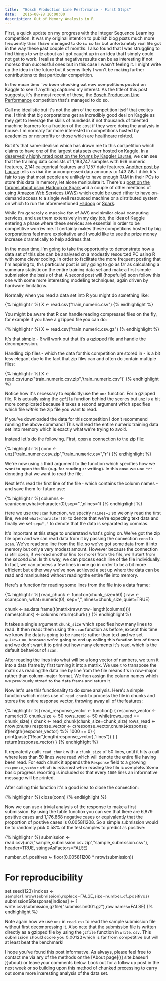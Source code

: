 ```yaml
---
title:  "Bosch Production Line Performance - First Steps"
date:   2016-08-28 10:00:00
description: Out of Memory Analysis in R
---
```


First, a quick update on my progress with the Integer Sequence Learning
competition. It was my original intention to publish blog posts much more
frequently than I have managed to do so so far but unfortunately real life got
in the way these past couple of months. I also found that I was struggling to
find things to write about as I got caught up in an idea that I simply could not
get to work. I realise that negative results can be as interesting if not moreso
than successful ones but in this case I wasn't feeling it. I might write up the
idea in the future but it seems likely I won't be making further contributions
to that particular competition.

In the mean time I've been checking out new competitions posted on Kaggle to see
if anything captured my interest. As the title of this post suggests, it's the
most recent of these, the
[Bosch Production Line Performance](https://www.kaggle.com/c/bosch-production-line-performance)
competition that's managed to do so.

Call me idealistic but it's not the aim of the competition itself that excites
me. I think that big corporations get an incredibly good deal on Kaggle as they
get to leverage the skills of hundreds if not thousands of talented machine
learners for a fraction of the cost if they were doing the analysis in house.
I'm normally far more interested in competitions hosted by academics or
nonprofits or those which are healthcare related.

But it's that same idealism which has drawn me to this competition which claims
to have one of the largest data sets ever hosted on Kaggle. In a
[deservedly highly rated post on the forums by Kaggler Laurae](https://www.kaggle.com/c/bosch-production-line-performance/forums/t/22909/expeditive-exploration-models-on-data),
we can see that the training data consists of 1,183,747 samples with 969 numeric
features, 2,141 categorical features and 1,157 date features.
[Another post by Laurae](https://www.kaggle.com/c/bosch-production-line-performance/forums/t/22908/datasets-size-uncompressed-14-3gb)
tells us that the uncompressed data amounts to 14.3 GB. I think it's fair to say
that most people are unlikely to have enough RAM in their PCs to store this data
in memory, let alone manipulate it. There's a
[post on the forums about using Hadoop or Spark](https://www.kaggle.com/c/bosch-production-line-performance/forums/t/22986/any-recommendation-on-using-hadoop-or-spark-clusters-to-do-the-analysis)
and a couple of other mentions of using
[Amazon Web Services (AWS)](https://aws.amazon.com/) which could be
used either to have on-demand access to a single well resourced machine or a
distributed system on which to run the aforementioned
[Hadoop](http://hadoop.apache.org/) or [Spark](http://spark.apache.org/).

While I'm generally a massive fan of AWS and similar cloud computing services,
and use them extensively in my day job, the idea of Kaggle entering a phase
where these services are essential in order to be competitive worries me. It
certainly makes these competitions hosted by big corporations feel more
exploitative and I would like to see the prize money increase dramatically to
help address that.

In the mean time, I'm going to take the opportunity to demonstrate how a data
set of this size can be analysed on a modestly resourced PC using R with some
clever coding. In order to facilitate the more frequent posting that I'm
aspiring to, this particular post is only going to go as far as calculating a
summary statistic on the entire training data set and make a first simple
submission the basis of that. A second post will (hopefully!) soon follow this
one with some more interesting modelling techniques, again driven by hardware
limitations.

Normally when you read a data set into R you might do something like:

{% highlight r %}
X <- read.csv("train_numeric.csv")
{% endhighlight %}

You might be aware that R can handle reading compressed files on the fly, for
example if you have a gzipped file you can do:

{% highlight r %}
X <- read.csv("train_numeric.csv.gz")
{% endhighlight %}

It's that simple - R will work out that it's a gzipped file and handle the
decompression.

Handling zip files - which the data for this competition are stored in - is a
bit less elegant due to the fact that zip files can and often do contain
multiple files:

{% highlight r %}
X <- read.csv(unz("train_numeric.csv.zip","train_numeric.csv"))
{% endhighlight %}

Notice how it's necessary to explicitly use the `unz` function. For a gzipped
file, R is actually using the `gzfile` function behind the scenes but `unz` is
a bit more complicated because it takes a second argument which specifies which
file _within_ the zip file you want to read.

If you've downloaded the data for this competition I don't recommend running the
above command! This will read the entire numeric training data set into memory
which is exactly what we're trying to avoid.

Instead let's do the following. First, open a connection to the zip file:

{% highlight r %}
conn <- unz("train_numeric.csv.zip","train_numeric.csv","r")
{% endhighlight %}

We're now using a third argument to the function which specifies how we want to
open the file (e.g. for reading or writing). In this case we use `"r"` denoting
that we want to read the file.

Next let's read the first line of the file - which contains the column names -
and save them for future use:

{% highlight r %}
columns <- scan(conn,what=character(0),sep=",",nlines=1)
{% endhighlight %}

Here we use the `scan` function, we specify `nlines=1` so we only read the
first line, we set `what=character(0)` to denote that we're expecting text data
and finally we set `sep=","` to denote that the data is separated by commas.

It's important at this stage to understand what's going on. We've got the zip
file open and we can read data from it by passing the connection `conn` to
`scan`. We've read one line from the file, so we've got some data from it into
memory but only a very modest amount. However because the connection is still
open, if we read another line (or more) from the file, we'll start from the
_second line_. In this way, we can process each line of the file individually.
In fact, we can process a few lines in one go in order to be a bit more
efficient but either way we've now achieved a set up where the data can be read
and manipulated without reading the entire file into memory.

Here's a function for reading some lines from the file into a data frame:

{% highlight r %}
read_chunk <- function(chunk_size=50)
{
  raw <- scan(conn,
              what=numeric(0),
              sep=",",
              nlines=chunk_size,
              quiet=TRUE)
  
  chunk <- as.data.frame(t(matrix(raw,nrow=length(columns))))
  names(chunk) <- columns
  return(chunk)
}
{% endhighlight %}

It takes a single argument `chunk_size` which specifies how many lines to read.
It then reads them using the `scan` function as before, except this time we
know the data is going to be `numeric` rather than text and we set `quiet=TRUE`
because we're going to end up calling this function lots of times and we don't
want it to print out how many elements it's read, which is the default behaviour
of `scan`.

After reading the lines into what will be a long vector of numbers, we turn it
into a data frame by first turning it into a matrix. We use `t` to transpose
the matrix as reading the data line by line from the file means it's in
row-major rather than column-major format. We then assign the column names which
we previously stored to the data frame and return it.

Now let's use this functionality to do some analysis. Here's a simple function
which makes use of `read_chunk` to process the file in chunks and stores the
entire response vector, throwing away all of the features:

{% highlight r %}
read_response_vector <- function()
{
  response_vector <- numeric(0)
  chunk_size <- 50
  rows_read <- 50
  while(rows_read == chunk_size)
  {
    chunk <- read_chunk(chunk_size=chunk_size)
    rows_read <- nrow(chunk)
    response_vector <- c(response_vector,chunk$Response)
    if(length(response_vector) %% 1000 == 0)
    {
      print(paste("Read",length(response_vector),"lines"))
    }
  }
  return(response_vector)
}
{% endhighlight %}

It repeatedly calls `read_chunk` with a `chunk_size` of 50 lines, until it hits
a call where less than 50 lines were read which will denote the entire file
having been read. For each chunk it appends the `Response` field to a growing
`response_vector` which is returned when reading the file is complete. Some
basic progress reporting is included so that every `1000` lines an informative
message will be printed.

After calling this function it's a good idea to close the connection:

{% highlight r %}
close(conn)
{% endhighlight %}

Now we can use a trivial analysis of the response to make a first submission. By
using the table function you can see that there are 6,879 positive cases and
1,176,868 negative cases or equivalently that the proportion of positive cases
is 0.005811208. So a simple submission would be to randomly pick 0.58% of the
test samples to predict as positive:

{% highlight r %}
submission <- read.csv(unz("sample_submission.csv.zip","sample_submission.csv"),
                       header=TRUE,
                       stringsAsFactors=FALSE)

number_of_positives <- floor(0.005811208 * nrow(submission))
# For reproducibility
set.seed(123)
indices <- sample(1:nrow(submission),replace=FALSE,size=number_of_positives)
submission$Response[indices] <- 1
write.csv(submission,gzfile("submission001.gz"),row.names=FALSE)
{% endhighlight %}

Note again how we use `unz` in `read.csv` to read the sample submission file
without first decompressing it. Also note that the submission file is written
directly as a gzipped file by using the `gzfile` function in `write.csv`. This
submission should score you 0.00122 which is far from competitive but will at
least beat the benchmark!

I hope you've found this post informative. As always, please feel free to
contact me via any of the methods on the [About page]({{ site.baseurl }}about)
or leave your comments below. Look out for a follow up post in the next week or
so building upon this method of chunked processing to carry out some more
interesting analysis of the data set.
